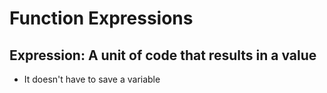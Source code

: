 # Function Expressions

## Expression: A unit of code that results in a value

-   It doesn't have to save a variable
